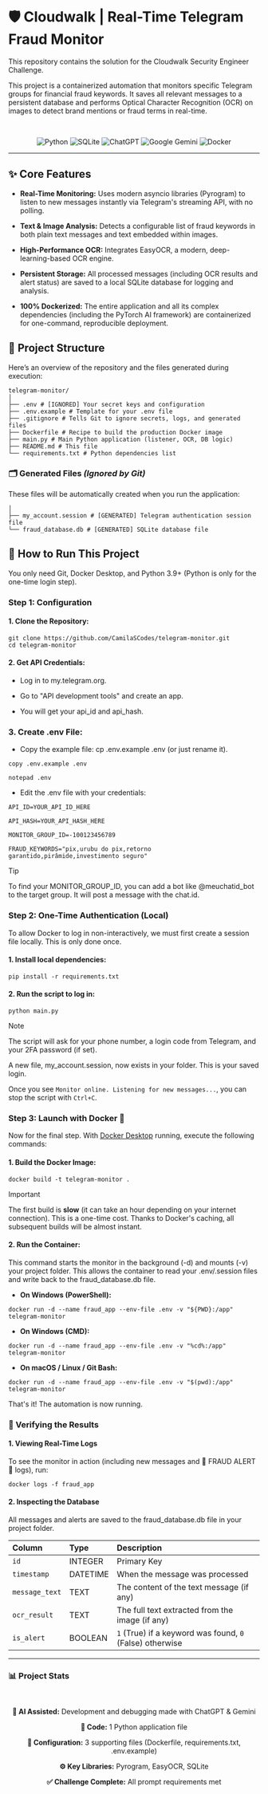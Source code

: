 # 🛡️ Cloudwalk | Real-Time Telegram Fraud Monitor 
This repository contains the solution for the Cloudwalk Security Engineer Challenge.

This project is a containerized automation that monitors specific Telegram groups for financial fraud keywords. It saves all relevant messages to a persistent database and performs Optical Character Recognition (OCR) on images to detect brand mentions or fraud terms in real-time.

<br>

<div align="center">

![Python](https://img.shields.io/badge/python-3670A0?style=for-the-badge&logo=python&logoColor=ffdd54) 
![SQLite](https://img.shields.io/badge/sqlite-%2307405e.svg?style=for-the-badge&logo=sqlite&logoColor=white) 
![ChatGPT](https://img.shields.io/badge/chatGPT-74aa9c?style=for-the-badge&logo=openai&logoColor=white) 
![Google Gemini](https://img.shields.io/badge/google%20gemini-8E75B2?style=for-the-badge&logo=google%20gemini&logoColor=white) 
![Docker](https://img.shields.io/badge/docker-%230db7ed.svg?style=for-the-badge&logo=docker&logoColor=white)

</div>

---

## ✨ Core Features 
* **Real-Time Monitoring:** Uses modern asyncio libraries (Pyrogram) to listen to new messages instantly via Telegram's streaming API, with no polling.

* **Text & Image Analysis:** Detects a configurable list of fraud keywords in both plain text messages and text embedded within images.

* **High-Performance OCR:** Integrates EasyOCR, a modern, deep-learning-based OCR engine.

* **Persistent Storage:** All processed messages (including OCR results and alert status) are saved to a local SQLite database for logging and analysis.

* **100% Dockerized:** The entire application and all its complex dependencies (including the PyTorch AI framework) are containerized for one-command, reproducible deployment.

## 📂 Project Structure

Here’s an overview of the repository and the files generated during execution:  

```
telegram-monitor/
│
├── .env # [IGNORED] Your secret keys and configuration
├── .env.example # Template for your .env file
├── .gitignore # Tells Git to ignore secrets, logs, and generated files
├── Dockerfile # Recipe to build the production Docker image
├── main.py # Main Python application (listener, OCR, DB logic)
├── README.md # This file
└── requirements.txt # Python dependencies list

```

### 🗂️ Generated Files *(Ignored by Git)* 

These files will be automatically created when you run the application:  

```
│
├── my_account.session # [GENERATED] Telegram authentication session file
└── fraud_database.db # [GENERATED] SQLite database file
```

## 🚀 How to Run This Project 

You only need Git, Docker Desktop, and Python 3.9+ (Python is only for the one-time login step).

### Step 1: Configuration
#### 1. Clone the Repository:

```
git clone https://github.com/CamilaSCodes/telegram-monitor.git
cd telegram-monitor
```

#### 2. Get API Credentials:

- Log in to my.telegram.org.

- Go to "API development tools" and create an app.

- You will get your api_id and api_hash.

### 3. Create .env File:

- Copy the example file: cp .env.example .env (or just rename it).

```
copy .env.example .env
```
```
notepad .env
```

- Edit the .env file with your credentials:

```
API_ID=YOUR_API_ID_HERE

API_HASH=YOUR_API_HASH_HERE

MONITOR_GROUP_ID=-100123456789

FRAUD_KEYWORDS="pix,urubu do pix,retorno garantido,pirâmide,investimento seguro"
```

> [!TIP]
> To find your MONITOR_GROUP_ID, you can add a bot like @meuchatid_bot to the target group. It will post a message with the chat.id.

### Step 2: One-Time Authentication (Local)
To allow Docker to log in non-interactively, we must first create a session file locally. This is only done once.

#### 1. Install local dependencies:

```
pip install -r requirements.txt
```

#### 2. Run the script to log in:

```
python main.py
```

> [!NOTE]  
> The script will ask for your phone number, a login code from Telegram, and your 2FA password (if set).

A new file, my_account.session, now exists in your folder. This is your saved login.

Once you see `Monitor online. Listening for new messages...`, you can stop the script with `Ctrl+C`.

### Step 3: Launch with Docker 🐳
Now for the final step. With [Docker Desktop](https://docs.docker.com/desktop/setup/install/windows-install) running, execute the following commands:

#### 1. Build the Docker Image:

```
docker build -t telegram-monitor .
```

> [!IMPORTANT]  
> The first build is **slow** (it can take an hour depending on your internet connection). This is a one-time cost. Thanks to Docker's caching, all subsequent builds will be almost instant.

#### 2. Run the Container:

This command starts the monitor in the background (-d) and mounts (-v) your project folder. This allows the container to read your .env/.session files and write back to the fraud_database.db file.

* **On Windows (PowerShell):**
  
```
docker run -d --name fraud_app --env-file .env -v "${PWD}:/app" telegram-monitor
```

* **On Windows (CMD):**

```
docker run -d --name fraud_app --env-file .env -v "%cd%:/app" telegram-monitor
```

* **On macOS / Linux / Git Bash:**
```
docker run -d --name fraud_app --env-file .env -v "$(pwd):/app" telegram-monitor
```

That's it! The automation is now running.

### 🔎 Verifying the Results

#### 1. Viewing Real-Time Logs
To see the monitor in action (including new messages and 🚨 FRAUD ALERT 🚨 logs), run:

```
docker logs -f fraud_app
```

#### 2. Inspecting the Database
All messages and alerts are saved to the fraud_database.db file in your project folder.

| Column       | Type      | Description                                         |
| :------------ | :--------- | :-------------------------------------------------- |
| `id`          | INTEGER    | Primary Key                                         |
| `timestamp`   | DATETIME   | When the message was processed                      |
| `message_text`| TEXT       | The content of the text message (if any)           |
| `ocr_result`  | TEXT       | The full text extracted from the image (if any)    |
| `is_alert`    | BOOLEAN    | `1` (True) if a keyword was found, `0` (False) otherwise |

---

### 📊 Project Stats
<br>

<div align="center">
  
**🤖 AI Assisted:** Development and debugging made with ChatGPT & Gemini

**🐍 Code:** 1 Python application file

**📄 Configuration:** 3 supporting files (Dockerfile, requirements.txt, .env.example)

**⚙️ Key Libraries:** Pyrogram, EasyOCR, SQLite

**✅ Challenge Complete:** All prompt requirements met
</div>
